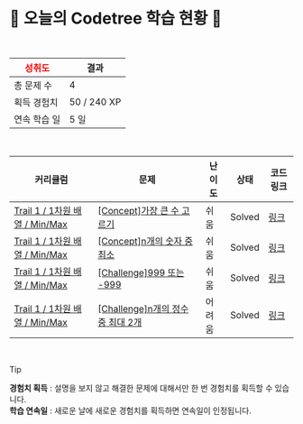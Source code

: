 # 🌲 오늘의 Codetree 학습 현황 🌲

<br />

| <span style="color:red;display:block;text-align:center;"> **성취도**</span> | 결과 |
|---|---|
| 총 문제 수 | 4 |
| 획득 경험치 | 50 / 240 XP |
| 연속 학습 일 | 5 일 |

<br />

|커리큘럼|문제|난이도|상태|코드 링크|
|---|---|---|---|---|
|[Trail 1 / 1차원 배열 / Min/Max](https://www.codetree.ai/trail-info/novice-low/)|[[Concept]가장 큰 수 고르기](https://www.codetree.ai/trails/complete/curated-cards/intro-picking-biggest-number/)|쉬움|Solved|[링크](https://github.com/WonJuneKim/codetree-TILs/blob/main/250728/%EA%B0%80%EC%9E%A5%20%ED%81%B0%20%EC%88%98%20%EA%B3%A0%EB%A5%B4%EA%B8%B0/picking-biggest-number.js)|
|[Trail 1 / 1차원 배열 / Min/Max](https://www.codetree.ai/trail-info/novice-low/)|[[Concept]n개의 숫자 중 최소](https://www.codetree.ai/trails/complete/curated-cards/intro-min-of-n-num/)|쉬움|Solved|[링크](https://github.com/WonJuneKim/codetree-TILs/blob/main/250728/N%EA%B0%9C%EC%9D%98%20%EC%88%AB%EC%9E%90%20%EC%A4%91%20%EC%B5%9C%EC%86%8C/min-of-n-num.js)|
|[Trail 1 / 1차원 배열 / Min/Max](https://www.codetree.ai/trail-info/novice-low/)|[[Challenge]999 또는 -999](https://www.codetree.ai/trails/complete/curated-cards/challenge-999-or-999/)|쉬움|Solved|[링크](https://github.com/WonJuneKim/codetree-TILs/blob/main/250728/999%20%EB%98%90%EB%8A%94%20-999/999-or-999.js)|
|[Trail 1 / 1차원 배열 / Min/Max](https://www.codetree.ai/trail-info/novice-low/)|[[Challenge]n개의 정수 중 최대 2개](https://www.codetree.ai/trails/complete/curated-cards/challenge-two-max-of-n-num/)|어려움|Solved|[링크](https://github.com/WonJuneKim/codetree-TILs/blob/main/250728/N%EA%B0%9C%EC%9D%98%20%EC%A0%95%EC%88%98%20%EC%A4%91%20%EC%B5%9C%EB%8C%80%202%EA%B0%9C/two-max-of-n-num.js)|


<br />

> [!TIP]
> **경험치 획득** : 설명을 보지 않고 해결한 문제에 대해서만 한 번 경험치를 획득할 수 있습니다.  
> **학습 연속일** : 새로운 날에 새로운 경험치를 획득하면 연속일이 인정됩니다.

